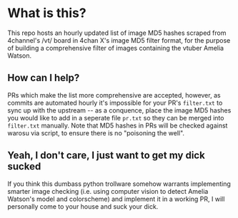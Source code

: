 # What is this?
This repo hosts an hourly updated list of image MD5 hashes scraped from
4channel's /vt/ board in 4chan X's image MD5 filter format, for the purpose 
of building a comprehensive filter of images containing the vtuber Amelia Watson.

## How can I help?
PRs which make the list more comprehensive are accepted, however, as commits
are automated hourly it's impossible for your PR's `filter.txt` to sync up with
the upstream -- as a conquence, place the image MD5 hashes you would like to
add in a seperate file `pr.txt` so they can be merged into `filter.txt` manually.
Note that MD5 hashes in PRs will be checked against warosu via script, to
ensure there is no "poisoning the well".

## Yeah, I don't care, I just want to get my dick sucked
If you think this dumbass python trollware somehow warrants implementing 
smarter image checking (i.e. using computer vision to detect Amelia Watson's 
model and colorscheme) and implement it in a working PR, I will personally 
come to your house and suck your dick.
